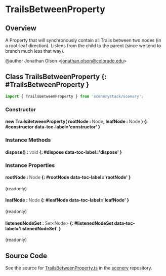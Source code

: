 # TrailsBetweenProperty

## Overview

A Property that will synchronously contain all Trails between two nodes (in a root-leaf direction).
Listens from the child to the parent (since we tend to branch much less that way).

@author Jonathan Olson &lt;jonathan.olson@colorado.edu&gt;

## Class TrailsBetweenProperty {: #TrailsBetweenProperty }


```js
import { TrailsBetweenProperty } from 'scenerystack/scenery';
```
### Constructor

#### new TrailsBetweenProperty( rootNode : <span style="font-weight: 400; opacity: 80%;">Node</span>, leafNode : <span style="font-weight: 400; opacity: 80%;">Node</span> ) {: #constructor data-toc-label='constructor' }

### Instance Methods

#### dispose() : <span style="font-weight: 400; opacity: 80%;">void</span> {: #dispose data-toc-label='dispose' }

### Instance Properties

#### rootNode : <span style="font-weight: 400; opacity: 80%;">Node</span> {: #rootNode data-toc-label='rootNode' }

(readonly)

#### leafNode : <span style="font-weight: 400; opacity: 80%;">Node</span> {: #leafNode data-toc-label='leafNode' }

(readonly)

#### listenedNodeSet : <span style="font-weight: 400; opacity: 80%;">Set&lt;Node&gt;</span> {: #listenedNodeSet data-toc-label='listenedNodeSet' }

(readonly)



## Source Code

See the source for [TrailsBetweenProperty.ts](https://github.com/phetsims/scenery/blob/main/js/util/TrailsBetweenProperty.ts) in the [scenery](https://github.com/phetsims/scenery) repository.
